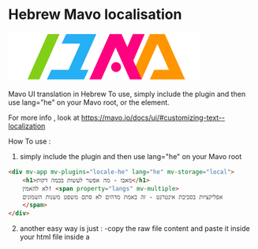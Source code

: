 # Hebrew Mavo localisation

![mavo hebrew logo](https://github.com/seffyfisher/mavo-locale-he/blob/master/hebrewMavo.svg)


Mavo UI translation in Hebrew
To use, simply include the plugin and then use lang="he" on your Mavo root, or the element.

For more info , look at https://mavo.io/docs/ui/#customizing-text--localization

How To use :

1. simply include the plugin and then use lang="he" on your Mavo root

```html
<div mv-app mv-plugins="locale-he" lang="he" mv-storage="local">
    <h1>מאבו - מה אפשר לעשות בכמה דקות</h1>
    לא להאמין! <span property="langs" mv-multiple>
    אפליקציות בסביבת אינטרנט - זה באמת מדהים לא סתם משפט משנות השמונים
    </span>
</div>
```

2. another easy way is just :
-copy the raw file content and paste it inside your html file inside a <script> tag (after loading mavo script)
-add to the mavo root element lang="he"
  
---

p.s.
#### the word "MAVO" in hebrew actually means : "introduction" which makes prefect sense!

some css fixes for texts that are right now hardcoded via the scss/css file

---

```css
.mv-message.mv-error::before{
  content: "😳 שומו שמיים! ";
}

.mv-message::before{
  content:"שימו לב : "
}

[mv-app] .mv-item-bar.mv-ui{
  direction:ltr;
}
```
